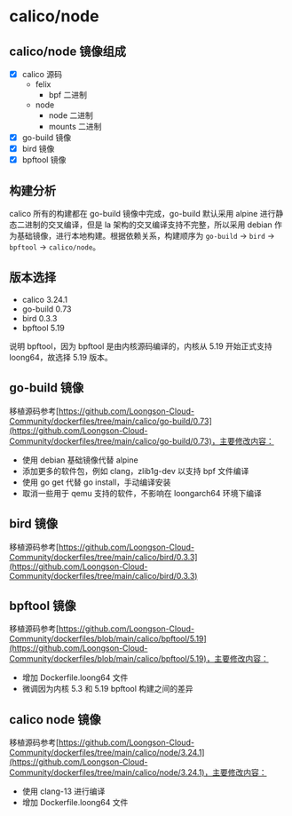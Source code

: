 # calico/node
## calico/node 镜像组成
- [x] calico 源码
    - felix
        - bpf 二进制
    - node
        - node 二进制
        - mounts 二进制
- [x] go-build 镜像
- [x] bird 镜像
- [x] bpftool 镜像

## 构建分析
calico 所有的构建都在 go-build 镜像中完成，go-build 默认采用 alpine 进行静态二进制的交叉编译，但是 la 架构的交叉编译支持不完整，所以采用 debian 作为基础镜像，进行本地构建。根据依赖关系，构建顺序为 `go-build` -> `bird` -> `bpftool` -> `calico/node`。

## 版本选择
- calico 3.24.1
- go-build 0.73
- bird 0.3.3
- bpftool 5.19

说明 bpftool，因为 bpftool 是由内核源码编译的，内核从 5.19 开始正式支持 loong64，故选择  5.19 版本。

## go-build 镜像
移植源码参考[https://github.com/Loongson-Cloud-Community/dockerfiles/tree/main/calico/go-build/0.73](https://github.com/Loongson-Cloud-Community/dockerfiles/tree/main/calico/go-build/0.73)，主要修改内容：
- 使用 debian 基础镜像代替 alpine
- 添加更多的软件包，例如 clang，zlib1g-dev 以支持 bpf 文件编译
- 使用 go get 代替 go install，手动编译安装
- 取消一些用于 qemu 支持的软件，不影响在 loongarch64 环境下编译

## bird 镜像
移植源码参考[https://github.com/Loongson-Cloud-Community/dockerfiles/tree/main/calico/bird/0.3.3](https://github.com/Loongson-Cloud-Community/dockerfiles/tree/main/calico/bird/0.3.3)

## bpftool 镜像
移植源码参考[https://github.com/Loongson-Cloud-Community/dockerfiles/blob/main/calico/bpftool/5.19](https://github.com/Loongson-Cloud-Community/dockerfiles/blob/main/calico/bpftool/5.19)，主要修改内容：
- 增加 Dockerfile.loong64 文件
- 微调因为内核 5.3 和 5.19 bpftool 构建之间的差异

## calico node 镜像
移植源码参考[https://github.com/Loongson-Cloud-Community/dockerfiles/tree/main/calico/node/3.24.1](https://github.com/Loongson-Cloud-Community/dockerfiles/tree/main/calico/node/3.24.1)，主要修改内容：
- 使用 clang-13 进行编译
- 增加 Dockerfile.loong64 文件
